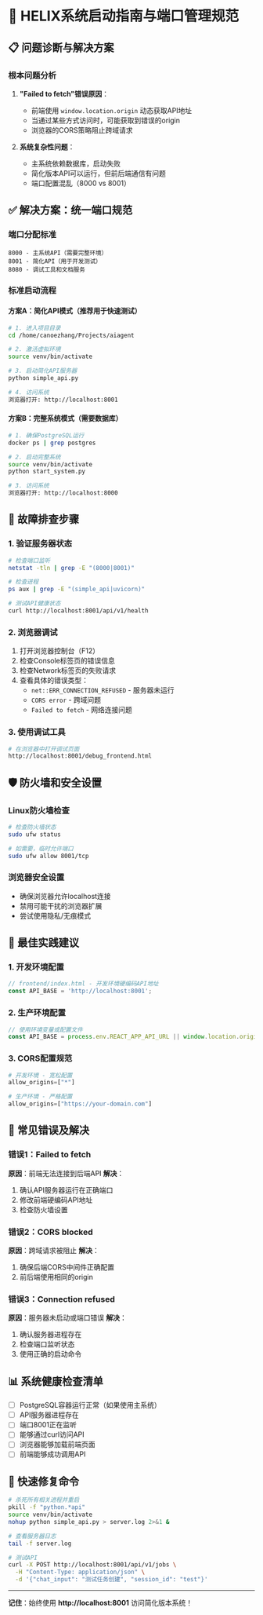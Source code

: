 # 🚀 HELIX系统启动指南与端口管理规范

## 📋 问题诊断与解决方案

### 根本问题分析
1. **"Failed to fetch"错误原因**：
   - 前端使用 `window.location.origin` 动态获取API地址
   - 当通过某些方式访问时，可能获取到错误的origin
   - 浏览器的CORS策略阻止跨域请求

2. **系统复杂性问题**：
   - 主系统依赖数据库，启动失败
   - 简化版本API可以运行，但前后端通信有问题
   - 端口配置混乱（8000 vs 8001）

## ✅ 解决方案：统一端口规范

### 端口分配标准
```
8000 - 主系统API（需要完整环境）
8001 - 简化API（用于开发测试）
8080 - 调试工具和文档服务
```

### 标准启动流程

#### 方案A：简化API模式（推荐用于快速测试）
```bash
# 1. 进入项目目录
cd /home/canoezhang/Projects/aiagent

# 2. 激活虚拟环境
source venv/bin/activate

# 3. 启动简化API服务器
python simple_api.py

# 4. 访问系统
浏览器打开: http://localhost:8001
```

#### 方案B：完整系统模式（需要数据库）
```bash
# 1. 确保PostgreSQL运行
docker ps | grep postgres

# 2. 启动完整系统
source venv/bin/activate
python start_system.py

# 3. 访问系统
浏览器打开: http://localhost:8000
```

## 🔧 故障排查步骤

### 1. 验证服务器状态
```bash
# 检查端口监听
netstat -tln | grep -E "(8000|8001)"

# 检查进程
ps aux | grep -E "(simple_api|uvicorn)"

# 测试API健康状态
curl http://localhost:8001/api/v1/health
```

### 2. 浏览器调试
1. 打开浏览器控制台（F12）
2. 检查Console标签页的错误信息
3. 检查Network标签页的失败请求
4. 查看具体的错误类型：
   - `net::ERR_CONNECTION_REFUSED` - 服务器未运行
   - `CORS error` - 跨域问题
   - `Failed to fetch` - 网络连接问题

### 3. 使用调试工具
```bash
# 在浏览器中打开调试页面
http://localhost:8001/debug_frontend.html
```

## 🛡️ 防火墙和安全设置

### Linux防火墙检查
```bash
# 检查防火墙状态
sudo ufw status

# 如需要，临时允许端口
sudo ufw allow 8001/tcp
```

### 浏览器安全设置
- 确保浏览器允许localhost连接
- 禁用可能干扰的浏览器扩展
- 尝试使用隐私/无痕模式

## 📝 最佳实践建议

### 1. 开发环境配置
```javascript
// frontend/index.html - 开发环境硬编码API地址
const API_BASE = 'http://localhost:8001';
```

### 2. 生产环境配置
```javascript
// 使用环境变量或配置文件
const API_BASE = process.env.REACT_APP_API_URL || window.location.origin;
```

### 3. CORS配置规范
```python
# 开发环境 - 宽松配置
allow_origins=["*"]

# 生产环境 - 严格配置
allow_origins=["https://your-domain.com"]
```

## 🚨 常见错误及解决

### 错误1：Failed to fetch
**原因**：前端无法连接到后端API
**解决**：
1. 确认API服务器运行在正确端口
2. 修改前端硬编码API地址
3. 检查防火墙设置

### 错误2：CORS blocked
**原因**：跨域请求被阻止
**解决**：
1. 确保后端CORS中间件正确配置
2. 前后端使用相同的origin

### 错误3：Connection refused
**原因**：服务器未启动或端口错误
**解决**：
1. 确认服务器进程存在
2. 检查端口监听状态
3. 使用正确的启动命令

## 📊 系统健康检查清单

- [ ] PostgreSQL容器运行正常（如果使用主系统）
- [ ] API服务器进程存在
- [ ] 端口8001正在监听
- [ ] 能够通过curl访问API
- [ ] 浏览器能够加载前端页面
- [ ] 前端能够成功调用API

## 🎯 快速修复命令

```bash
# 杀死所有相关进程并重启
pkill -f "python.*api"
source venv/bin/activate
nohup python simple_api.py > server.log 2>&1 &

# 查看服务器日志
tail -f server.log

# 测试API
curl -X POST http://localhost:8001/api/v1/jobs \
  -H "Content-Type: application/json" \
  -d '{"chat_input": "测试任务创建", "session_id": "test"}'
```

---

**记住**：始终使用 **http://localhost:8001** 访问简化版本系统！